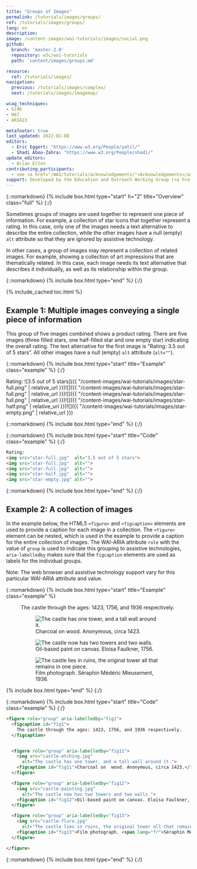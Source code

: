 ```yaml
---
title: "Groups of Images"
permalink: /tutorials/images/groups/
ref: /tutorials/images/groups/
lang: en
description:
image: /content-images/wai-tutorials/images/social.png
github:
  branch: 'master-2.0'
  repository: w3c/wai-tutorials
  path: 'content/images/groups.md'

resource:
  ref: /tutorials/images/
navigation:
  previous: /tutorials/images/complex/
  next: /tutorials/images/imagemap/

wcag_techniques:
- G196
- H67
- ARIA13

metafooter: true
last_updated: 2022-02-08
editors:
  - Eric Eggert: "https://www.w3.org/People/yatil/"
  - Shadi Abou-Zahra: "https://www.w3.org/People/shadi/"
update_editors:
  - Brian Elton
contributing_participants:
  - see <a href="/WAI/tutorials/acknowledgements/">Acknowledgements</a>
support: Developed by the Education and Outreach Working Group (<a href="https://www.w3.org/groups/wg/eowg">EOWG</a>). Developed with support from the <a href="https://www.w3.org/WAI/ACT/">WAI-ACT project</a>, co-funded by the <strong>European Commission <abbr title="Information Society Technologies">IST</abbr> Programme</strong>.
---
```


{::nomarkdown}
{% include box.html type="start" h="2" title="Overview" class="full" %}
{:/}

Sometimes groups of images are used together to represent one piece of information. For example, a collection of star icons that together represent a rating. In this case, only one of the images needs a text alternative to describe the entire collection, while the other images have a null (empty) `alt` attribute so that they are ignored by assistive technology.

In other cases, a group of images may represent a collection of related images. For example, showing a collection of art impressions that are thematically related. In this case, each image needs its text alternative that describes it individually, as well as its relationship within the group.

{::nomarkdown}
{% include box.html type="end" %}
{:/}

{% include_cached toc.html %}

## **Example 1:** Multiple images conveying a single piece of information

This group of five images combined shows a product rating. There are five images (three filled stars, one half-filled star and one empty star) indicating the overall rating. The text alternative for the first image is “Rating: 3.5 out of 5 stars”. All other images have a null (empty) `alt` attribute (`alt=""`).

{::nomarkdown}
{% include box.html type="start" title="Example" class="example" %}
{:/}

Rating: ![3.5 out of 5 stars]({{ "/content-images/wai-tutorials/images/star-full.png" | relative_url }})![]({{ "/content-images/wai-tutorials/images/star-full.png" | relative_url }})![]({{ "/content-images/wai-tutorials/images/star-full.png" | relative_url }})![]({{ "/content-images/wai-tutorials/images/star-half.png" | relative_url }})![]({{ "/content-images/wai-tutorials/images/star-empty.png" | relative_url }})

{::nomarkdown}
{% include box.html type="end" %}
{:/}

{::nomarkdown}
{% include box.html type="start" title="Code" class="example" %}
{:/}

~~~ html
Rating:
<img src="star-full.jpg"  alt="3.5 out of 5 stars">
<img src="star-full.jpg"  alt="">
<img src="star-full.jpg"  alt="">
<img src="star-half.jpg"  alt="">
<img src="star-empty.jpg" alt="">
~~~

{::nomarkdown}
{% include box.html type="end" %}
{:/}

## **Example 2:** A collection of images

In the example below, the HTML5 `<figure>` and `<figcaption>` elements are used to provide a caption for each image in a collection. The `<figure>` element can be nested, which is used in the example to provide a caption for the entire collection of images. The WAI-ARIA attribute `role` with the value of `group` is used to indicate this grouping to assistive technologies, `aria-labelledby` makes sure that the `figcaption` elements are used as labels for the individual groups.

Note: The web browser and assistive technology support vary for this particular WAI-ARIA attribute and value.

{::nomarkdown}
{% include box.html type="start" title="Example" class="example" %}

<figure role="group" aria-labelledby="fig1">
<figcaption id="fig1">The castle through the ages: 1423, 1756, and 1936 respectively.</figcaption>


<figure role="group" aria-labelledby="fig11">
<img src="{{ "/content-images/wai-tutorials/images/castle-etching.jpg" | relative_url }}" alt="The castle has one tower, and a tall wall around it.">
<figcaption id="fig11">Charcoal on  wood. Anonymous, circa 1423.</figcaption>
</figure>
<figure role="group" aria-labelledby="fig12">
<img src="{{ "/content-images/wai-tutorials/images/castle-painting.jpg" | relative_url }}" alt="The castle now has two towers and two walls.">
<figcaption id="fig12">Oil-based paint on canvas. Eloisa Faulkner, 1756.</figcaption>
</figure>
<figure role="group" aria-labelledby="fig13">
<img src="{{ "/content-images/wai-tutorials/images/castle-fluro.jpg" | relative_url }}"
alt="The castle lies in ruins, the original tower all that remains in one piece.">
<figcaption id="fig13">Film photograph. <span lang="fr">Séraphin Médéric Mieusement</span>, 1936.</figcaption>
</figure>

</figure>

{% include box.html type="end" %}
{:/}

{::nomarkdown}
{% include box.html type="start" title="Code" class="example" %}
{:/}

~~~ html
<figure role="group" aria-labelledby="fig1">
  <figcaption id="fig1">
    The castle through the ages: 1423, 1756, and 1936 respectively.
  </figcaption>


  <figure role="group" aria-labelledby="fig11">
    <img src="castle-etching.jpg"
      alt="The castle has one tower, and a tall wall around it.">
    <figcaption id="fig11">Charcoal on  wood. Anonymous, circa 1423.</figcaption>
  </figure>

  <figure role="group" aria-labelledby="fig12">
    <img src="castle-painting.jpg"
      alt="The castle now has two towers and two walls.">
    <figcaption id="fig12">Oil-based paint on canvas. Eloisa Faulkner, 1756.</figcaption>
  </figure>

  <figure role="group" aria-labelledby="fig13">
    <img src="castle-fluro.jpg"
      alt="The castle lies in ruins, the original tower all that remains in one piece.">
    <figcaption id="fig13">Film photograph. <span lang="fr">Séraphin Médéric Mieusement</span>, 1936.</figcaption>
  </figure>

</figure>
~~~

{::nomarkdown}
{% include box.html type="end" %}
{:/}

